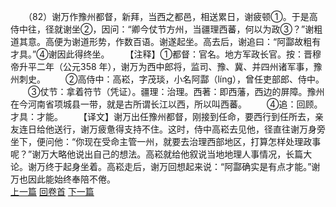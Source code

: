 　　（82）谢万作豫州都督，新拜，当西之都邑，相送累日，谢疲顿①。于是高侍中往，径就谢坐②，因问：“卿今仗节方州，当疆理西蕃，何以为政③？”谢粗道其意。高便为谢道形势，作数百语。谢遂起坐。高去后，谢追曰：“阿酃故粗有才具。”④谢因此得终坐。
　　【注释】①都督：官名。地方军政长官。按：晋穆帝升平二年（公元358 年），谢万为西中郎将，监司、豫、冀、并四州诸军事，豫州刺史。
　　②高侍中：高崧，字茂琰，小名阿酃（líng），曾任吏部郎、侍中。
　　③仗节：拿着符节（凭证）。疆理：治理。西著：即西藩，西边的屏障。豫州在今河南省项城县一带，就是古所谓长江以西，所以叫西蕃。
　　④追：回顾。才具：才能。
　　【译文】谢万出任豫州都督，刚接到任命，要西行到任所去，亲友连日给他送行，谢万疲惫得支持不住。这时，侍中高崧去见他，径直往谢万身旁坐下，便问他：“你现在受命主管一州，就要去治理西部地区，打算怎样处理政事呢？”谢万大略他说出自己的想法。高崧就给他叙说当地地理人事情况，长篇大论。谢万终于起身坐着。高崧走后，谢万回想起来说：“阿酃确实是有点才能。”谢万也因此能始终奉陪不倦。
<br>[上一篇](02_081) [回卷首](02_000) [下一篇](02_083)
